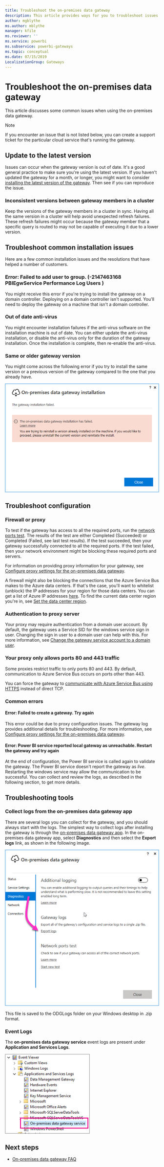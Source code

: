```yaml
---
title: Troubleshoot the on-premises data gateway
description: This article provides ways for you to troubleshoot issues you may be having with the on-premises data gateway. It provides potential workarounds to known issues, as well as tools to assist you.
author: mgblythe
ms.author: mblythe
manager: kfile
ms.reviewer: ''
ms.service: powerbi
ms.subservice: powerbi-gateways
ms.topic: conceptual
ms.date: 07/15/2019
LocalizationGroup: Gateways 
---
```


# Troubleshoot the on-premises data gateway

This article discusses some common issues when using the on-premises data gateway.

>[!NOTE]
>If you encounter an issue that is not listed below, you can create a support ticket for the particular cloud service that's running the gateway.

## Update to the latest version

Issues can occur when the gateway version is out of date. It's a good general practice to make sure you're using the latest version. If you haven't updated the gateway for a month, or longer, you might want to consider [installing the latest version of the gateway](service-gateway-update.md). Then see if you can reproduce the issue.

### Inconsistent versions between gateway members in a cluster

Keep the versions of the gateway members in a cluster in sync. Having all the same version in a cluster will help avoid unexpected refresh failures. These refresh failures might occur because the gateway member that a specific query is routed to may not be capable of executing it due to a lower version.

## Troubleshoot common installation issues

Here are a few common installation issues and the resolutions that have helped a number of customers.

### Error: Failed to add user to group.  (-2147463168   PBIEgwService   Performance Log Users   )

You might receive this error if you're trying to install the gateway on a domain controller. Deploying on a domain controller isn't supported. You'll need to deploy the gateway on a machine that isn't a domain controller.

### Out of date anti-virus

You might encounter installation failures if the anti-virus software on the installation machine is out of date. You can either update the anti-virus installation, or disable the anti-virus only for the duration of the gateway installation. Once the installation is complete, then re-enable the anti-virus.

### Same or older gateway version

You might come across the following error if you try to install the same version or a previous version of the gateway compared to the one that you already have.

![Gateway installation error](media/service-gateway-tshoot/gateway-install-error.png)

## Troubleshoot configuration

### Firewall or proxy

To test if the gateway has access to all the required ports, run the [network ports test](service-gateway-communication.md#network-ports-test). The results of the test are either Completed (Succeeded) or Completed (Failed, see last test results). If the test succeeded, then your gateway successfully connected to all the required ports. If the test failed, then your network environment might be blocking these required ports and servers.

For information on providing proxy information for your gateway, see [Configure proxy settings for the on-premises data gateway](service-gateway-proxy.md).

A firewall might also be blocking the connections that the Azure Service Bus makes to the Azure data centers. If that's the case, you'll want to whitelist (unblock) the IP addresses for your region for those data centers. You can get a list of Azure IP addresses [here](https://www.microsoft.com/en-us/download/details.aspx?id=41653). To find the current data center region you're in, see [Set the data center region](service-gateway-data-region.md).

### Authentication to proxy server

Your proxy may require authentication from a domain user account. By default, the gateway uses a Service SID for the windows service sign in user. Changing the sign in user to a domain user can help with this. For more information, see [Change the gateway service account to a domain user](service-gateway-proxy.md#change-the-gateway-service-account-to-a-domain-user).

### Your proxy only allows ports 80 and 443 traffic

Some proxies restrict traffic to only ports 80 and 443. By default, communication to Azure Service Bus occurs on ports other than 443.

You can force the gateway to [communicate with Azure Service Bus using HTTPS](service-gateway-communication.md#force-https-communication-with-azure-service-bus) instead of direct TCP.

### Common errors

#### Error: Failed to create a gateway. Try again

This error could be due to proxy configuration issues. The gateway log provides additional details for troubleshooting. For more information, see [Configure proxy settings for the on-premises data gateway](service-gateway-proxy.md).

#### Error: Power BI service reported local gateway as unreachable. Restart the gateway and try again

At the end of configuration, the Power BI service is called again to validate the gateway. The Power BI service doesn't report the gateway as *live*. Restarting the windows service may allow the communication to be successful. You can collect and review the logs, as described in the following section, to get more details.

## Troubleshooting tools

### Collect logs from the on-premises data gateway app

There are several logs you can collect for the gateway, and you should always start with the logs. The simplest way to collect logs after installing the gateway is through the [on-premises data gateway app](service-gateway-app.md). In the on-premises data gateway app, select **Diagnostics** and then select the **Export logs** link, as shown in the following image.

![On-premises data gateway app logs](media/service-gateway-tshoot/gateway-onprem-UI-logs.png)

This file is saved to the ODGLogs folder on your Windows desktop in .zip format.

### Event Logs

The **on-premises data gateway service** event logs are present under **Application and Services Logs**.

![On-premises data gateway event logs](media/service-gateway-tshoot/on-prem-data-gateway-event-logs.png)

## Next steps

* [On-premises data gateway FAQ](service-gateway-onprem-faq.md)

